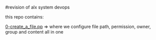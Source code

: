 #revision of alx system devops

this repo contains:

[0-create_a_file.pp](./0-create_a_file) => where we configure file path,
  permission, owner, group and content all in one
